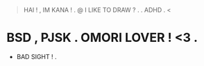 > HAI ! , IM KANA ! .
@ I LIKE TO DRAW ? .
> . ADHD . < 
#  BSD , PJSK . OMORI LOVER ! <3 .
+ BAD SIGHT ! .
